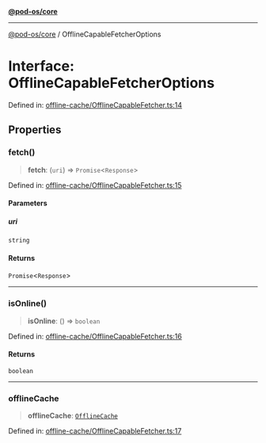 [**@pod-os/core**](../README.md)

***

[@pod-os/core](../globals.md) / OfflineCapableFetcherOptions

# Interface: OfflineCapableFetcherOptions

Defined in: [offline-cache/OfflineCapableFetcher.ts:14](https://github.com/pod-os/PodOS/blob/5f8057b37a40843b32a1365a54e4283e9f14e36c/core/src/offline-cache/OfflineCapableFetcher.ts#L14)

## Properties

### fetch()

> **fetch**: (`uri`) => `Promise`\<`Response`\>

Defined in: [offline-cache/OfflineCapableFetcher.ts:15](https://github.com/pod-os/PodOS/blob/5f8057b37a40843b32a1365a54e4283e9f14e36c/core/src/offline-cache/OfflineCapableFetcher.ts#L15)

#### Parameters

##### uri

`string`

#### Returns

`Promise`\<`Response`\>

***

### isOnline()

> **isOnline**: () => `boolean`

Defined in: [offline-cache/OfflineCapableFetcher.ts:16](https://github.com/pod-os/PodOS/blob/5f8057b37a40843b32a1365a54e4283e9f14e36c/core/src/offline-cache/OfflineCapableFetcher.ts#L16)

#### Returns

`boolean`

***

### offlineCache

> **offlineCache**: [`OfflineCache`](OfflineCache.md)

Defined in: [offline-cache/OfflineCapableFetcher.ts:17](https://github.com/pod-os/PodOS/blob/5f8057b37a40843b32a1365a54e4283e9f14e36c/core/src/offline-cache/OfflineCapableFetcher.ts#L17)
